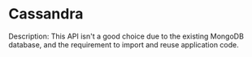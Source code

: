 # Cassandra

Description: This API isn't a good choice due to the existing MongoDB database, and the requirement to import and reuse application code.